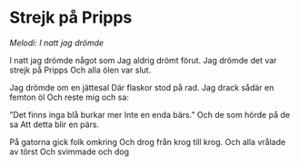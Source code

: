 # Strejk på Pripps
*Melodi: I natt jag drömde*

I natt jag drömde något som
Jag aldrig drömt förut.
Jag drömde det var strejk på Pripps
Och alla ölen var slut.

Jag drömde om en jättesal
Där flaskor stod på rad.
Jag drack sådär en femton öl
Och reste mig och sa:

”Det finns inga blå burkar mer
Inte en enda bärs.”
Och de som hörde på de sa
Att detta blir en pärs.

På gatorna gick folk omkring
Och drog från krog till krog.
Och alla vrålade av törst
Och svimmade och dog